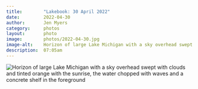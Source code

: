 ```yaml
---
title:        "Lakebook: 30 April 2022"
date:         2022-04-30
author:       Jen Myers
category:     photos
layout:       photo
image:        photos/2022-04-30.jpg
image-alt:    Horizon of large Lake Michigan with a sky overhead swept with clouds and tinted orange with the sunrise, the water chopped with waves and a concrete shelf in the foreground
description:  07:05am
---
```


<div><img alt="Horizon of large Lake Michigan with a sky overhead swept with clouds and tinted orange with the sunrise, the water chopped with waves and a concrete shelf in the foreground" src="{{ site.baseurl }}/images/photos/2022-04-30.jpg" /></div>
